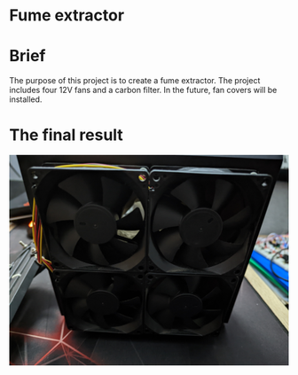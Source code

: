 # Fume extractor

# Brief
The purpose of this project is to create a fume extractor.
The project includes four 12V fans and a carbon filter.
In the future, fan covers will be installed.


# The final result
![alt text](https://github.com/Siamian/Electronic-projects/blob/a77fdcc4ee67f883233d64c76396ede81e217c6d/Fume%20extractor/Fume%20extractor_1.jpg "Logo Title Text 1")
